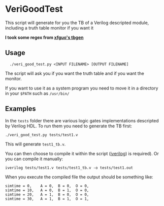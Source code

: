 # VeriGoodTest
This script will generate for you the TB of a Verilog descripted module, including a truth table monitor if you want it

**I took some regex from [xfguo's tbgen](https://github.com/xfguo/tbgen/blob/master/tbgen.py)**



## Usage

```
  ./veri_good_test.py <INPUT FILENAME> [OUTPUT FILENAME]
```
The script will ask you if you want the truth table and if you want the monitor.

If you want to use it as a system program you need to move it in a directory in your `$PATH` such as `/usr/bin/`


## Examples
In the `tests` folder there are various logic gates implementations descripted by Verilog HDL. 
To run them you need to generate the TB first:

```
./veri_good_test.py tests/test1.v
```
This will generate `test1_tb.v`.

You can then choose to compile it within the script ([iverilog](https://github.com/steveicarus/iverilog)) is required).
Or you can compile it manually:
```
iverilog tests/test1.v tests/test1_tb.v -o tests/test1.out
```


When you execute the compiled file the output should be something like:
```
simtime = 0,    A = 0,  B = 0,  O = 0,
simtime = 10,   A = 0,  B = 1,  O = 0,
simtime = 20,   A = 1,  B = 0,  O = 0,
simtime = 30,   A = 1,  B = 1,  O = 1,
```
